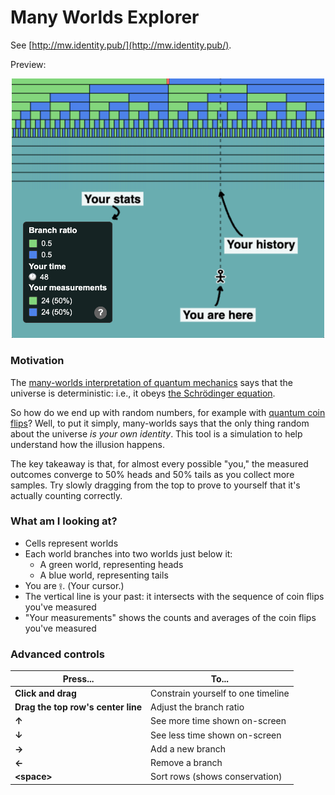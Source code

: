 # Many Worlds Explorer

See [http://mw.identity.pub/](http://mw.identity.pub/).

<p>Preview:</p>

<p align="center">
<a href="http://mw.identity.pub/"><img src="ss.png" alt="alt text" width="500"></a>
</p>

### Motivation

The [many-worlds interpretation of quantum mechanics](https://en.wikipedia.org/wiki/Many-worlds_interpretation) says that the universe is deterministic: i.e., it obeys [the Schrödinger equation](https://en.wikipedia.org/wiki/Schr%C3%B6dinger_equation).

So how do we end up with random numbers, for example with [quantum coin flips](https://en.wikipedia.org/wiki/Quantum_coin_flipping)? Well, to put it simply, many-worlds says that the only thing random about the universe _is your own identity_. This tool is a simulation to help understand how the illusion happens.

The key takeaway is that, for almost every possible "you," the measured outcomes converge to 50% heads and 50% tails as you collect more samples. Try slowly dragging from the top to prove to yourself that it's actually counting correctly.

### What am I looking at?

- Cells represent worlds
- Each world branches into two worlds just below it:
    - A green world, representing heads
    - A blue world, representing tails
- You are `𖨆`. (Your cursor.)
- The vertical line is your past: it intersects with the sequence of coin flips you've measured
- "Your measurements" shows the counts and averages of the coin flips you've measured

### Advanced controls

| Press...               | To...                                  |
|------------------------|----------------------------------------|
| **Click and drag**     | Constrain yourself to one timeline     |
| **Drag the top row's center line**  | Adjust the branch ratio                |
| **↑**                  | See more time shown on-screen          |
| **↓**                  | See less time shown on-screen          |
| **→**                  | Add a new branch                       |
| **←**                  | Remove a branch                        |
| **&lt;space&gt;**      | Sort rows (shows conservation)         |